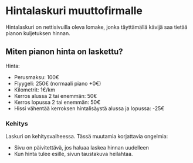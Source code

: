 # Hintalaskuri muuttofirmalle

Hintalaskuri on nettisivuilla oleva lomake, jonka täyttämällä kävijä saa tietää pianon kuljetuksen hinnan. 

## Miten pianon hinta on laskettu?
Hinta:
+ Perusmaksu: 100€
+ Flyygeli: 250€ (normaali piano +0€)
+ Kilometrit: 1€/km
+ Kerros alussa 2 tai enemmän: 50€
+ Kerros lopussa 2 tai enemmän: 50€
+ Hissi vähentää kerroksen hintalisäystä alussa ja lopussa: -25€

### Kehitys
Laskuri on kehitysvaiheessa. Tässä muutamia korjattavia ongelmia:
- Sivu on päivitettävä, jos haluaa laskea hinnan uudelleen
- Kun hinta tulee esille, sivun taustakuva heilahtaa.

